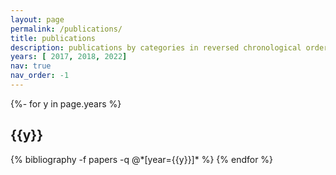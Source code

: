 ```yaml
---
layout: page
permalink: /publications/
title: publications
description: publications by categories in reversed chronological order. generated by jekyll-scholar.
years: [ 2017, 2018, 2022]
nav: true
nav_order: -1
---
```

<!-- _pages/publications.md -->
<div class="publications">

{%- for y in page.years %}
  <h2 class="year">{{y}}</h2>
  {% bibliography -f papers -q @*[year={{y}}]* %}
{% endfor %}

</div>
